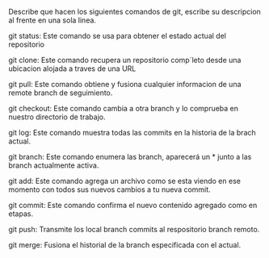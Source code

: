 Describe que hacen los siguientes comandos de git, escribe su descripcion al frente en una sola linea.

git status: Este comando se usa para obtener el estado actual del repositorio

git clone: Este comando recupera un repositorio comp´leto desde una ubicacion alojada a traves de una URL

git pull: Este comando obtiene y fusiona cualquier informacion de una remote branch de seguimiento.

git checkout: Este comando cambia a otra branch y lo comprueba en nuestro directorio de trabajo.

git log: Este comando muestra todas las commits en la historia de la brach actual.

git branch: Este comando enumera las branch, aparecerá un * junto a las branch actualmente activa.

git add: Este comando agrega un archivo como se esta viendo en ese momento con todos sus nuevos cambios a tu nueva commit.

git commit: Este comando confirma el nuevo contenido agregado como en etapas.

git push: Transmite los local branch commits al respositorio branch remoto.

git merge: Fusiona el historial de la branch especificada con el actual.
